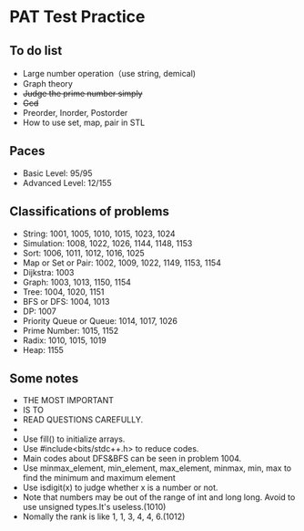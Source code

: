 # PAT Test Practice

## To do list
* Large number operation（use string, demical)
* Graph theory
* ~~Judge the prime number simply~~
* ~~Gcd~~
* Preorder, Inorder, Postorder
* How to use set, map, pair in STL

## Paces
* Basic Level: 95/95
* Advanced Level: 12/155

## Classifications of problems 
* String: 1001, 1005, 1010, 1015, 1023, 1024
* Simulation: 1008, 1022, 1026, 1144, 1148, 1153
* Sort: 1006, 1011, 1012, 1016, 1025
* Map or Set or Pair: 1002, 1009, 1022, 1149, 1153, 1154
* Dijkstra: 1003
* Graph: 1003, 1013, 1150, 1154
* Tree: 1004, 1020, 1151
* BFS or DFS: 1004, 1013
* DP: 1007
* Priority Queue or Queue: 1014, 1017, 1026
* Prime Number: 1015, 1152
* Radix: 1010, 1015, 1019
* Heap: 1155

## Some notes
* THE MOST IMPORTANT 
* IS TO 
* READ QUESTIONS CAREFULLY.
* 
* Use fill() to initialize arrays.
* Use #include<bits/stdc++.h> to reduce codes.
* Main codes about DFS&BFS can be seen in problem 1004.
* Use minmax_element, min_element, max_element, minmax, min, max to find the minimum and maximum element
* Use isdigit(x) to judge whether x is a number or not.
* Note that numbers may be out of the range of int and long long. Avoid to use unsigned types.It's useless.(1010)
* Nomally the rank is like 1, 1, 3, 4, 4, 6.(1012)